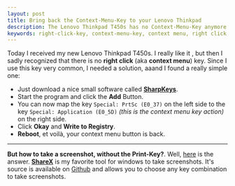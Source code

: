 ```yaml
---
layout: post
title: Bring back the Context-Menu-Key to your Lenovo Thinkpad
description: The Lenovo Thinkpad T450s has no Context-Menu-Key anymore. Here is a simple solution to bring it back.
keywords: right-click-key, context-menu-key, context menu, right click, keyboard, keyboard, lenovo, thinkpad, t450, t450s, SharpKeys
---
```


Today I received my new Lenovo Thinkpad T450s. I really like it <i class="fa fa-thumbs-o-up"></i>, but then I sadly recognized that there is no **right click** (aka **context menu**) key. Since I use this key very common, I needed a solution, aaand I found a really simple one:

-	Just download a nice small software called **[SharpKeys](http://www.randyrants.com/category/sharpkeys/)**. 
-	Start the program and click the **Add** Button. 
-	You can now map the key `Special: PrtSc (E0_37)` on the left side to the key `Special: Application (E0_5D)` *(this is the context menu key action)* on the right side. 
-	Click **Okay** and **Write to Registry**. 
-	**Reboot**, et voilà, your context menu button is back. 

-----------
**But how to take a screenshot, without the Print-Key?**. Well, [here](https://getsharex.com/) is the answer. **[ShareX](https://getsharex.com/)** is my favorite tool for windows to take screenshots. It's source is available on [Github](https://github.com/ShareX/ShareX) and allows you to choose any key combination to take screenshots. 
